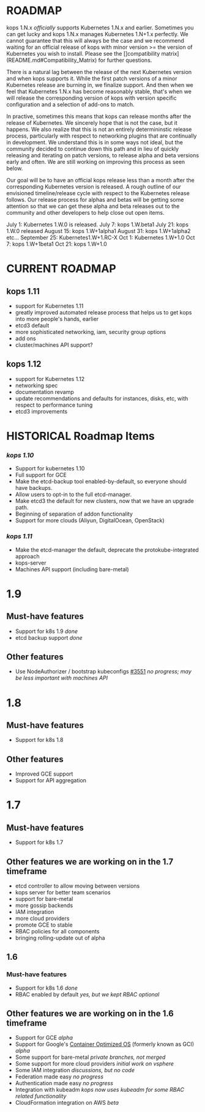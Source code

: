 # ROADMAP

kops 1.N.x _officially_ supports Kubernetes 1.N.x and earlier. Sometimes you can get lucky and kops 1.N.x manages Kubernetes 1.N+1.x perfectly. We cannot guarantee that this will always be the case and we recommend waiting for an official release of kops with minor version >= the version of Kubernetes you wish to install. Please see the []compatibility matrix](README.md#Compatibility_Matrix) for further questions.

There is a natural lag between the release of the next Kubernetes version and when kops supports it. While the first patch versions of a minor Kubernetes release are burning in, we finalize support. And then when we feel that Kubernetes 1.N.x has become reasonably stable, that's when we will release the corresponding version of kops with version specific configuration and a selection of add-ons to match.


In practive, sometimes this means that kops can release months after the release of Kubernetes. We sincerely hope that is not the case, but it happens. We also realize that this is not an entirely determininstic release process, particularly with respect to networking plugins that are continually in development. We understand this is in some ways not ideal, but the community decided to continue down this path and in lieu of quickly releasing and iterating on patch versions, to release alpha and beta versions early and often. We are still working on improving this process as seen below. 

Our goal will be to have an official kops release less than a month after the corresponding Kubernetes version is released. 
A rough outline of our envisioned timeline/release cycle with respect to the Kubernetes release follows. Our release process for alphas and betas will be getting some attention so that we can get these alpha and beta releases out to the community and other developers to help close out open items. 

July 1: Kubernetes 1.W.0 is released.
July 7: kops 1.W.beta1
July 21: kops 1.W.0 released
August 15: kops 1.W+1alpha1
August 31: kops 1.W+1alpha2
etc...
September 25: Kubernetes1.W+1.RC-X
Oct 1: Kubernetes 1.W+1.0
Oct 7: kops 1.W+1beta1
Oct 21: kops 1.W+1.0


# CURRENT ROADMAP

## kops 1.11

* support for Kubernetes 1.11
* greatly improved automated release process that helps us to get kops into more people's hands, earlier
* etcd3 default
* more sophisticated networking, iam, security group options
* add ons
* cluster/machines API support?

## kops 1.12

* support for Kubernetes 1.12
* networking spec
* documentation revamp
* update recommendations and defaults for instances, disks, etc, with respect to performance tuning
* etcd3 improvements


# HISTORICAL Roadmap Items

### _kops 1.10_

* Support for kubernetes 1.10
* Full support for GCE
* Make the etcd-backup tool enabled-by-default, so everyone should have backups.
* Allow users to opt-in to the full etcd-manager.
* Make etcd3 the default for new clusters, now that we have an upgrade path.
* Beginning of separation of addon functionality
* Support for more clouds (Aliyun, DigitalOcean, OpenStack)

### _kops 1.11_

* Make the etcd-manager the default, deprecate the protokube-integrated approach
* kops-server
* Machines API support (including bare-metal)

# 1.9

## Must-have features

* Support for k8s 1.9 _done_
* etcd backup support _done_

## Other features

* Use NodeAuthorizer / bootstrap kubeconfigs [#3551](https://github.com/kubernetes/kops/issues/3551) _no progress; may be less important with machines API_

# 1.8

## Must-have features

* Support for k8s 1.8

## Other features

* Improved GCE support
* Support for API aggregation

# 1.7

## Must-have features

* Support for k8s 1.7
 
## Other features we are working on in the 1.7 timeframe

* etcd controller to allow moving between versions
* kops server for better team scenarios
* support for bare-metal
* more gossip backends
* IAM integration
* more cloud providers
* promote GCE to stable
* RBAC policies for all components
* bringing rolling-update out of alpha

## 1.6

### Must-have features

* Support for k8s 1.6 _done_
* RBAC enabled by default _yes, but we kept RBAC optional_

## Other features we are working on in the 1.6 timeframe

* Support for GCE _alpha_
* Support for Google's [Container Optimized OS](https://cloud.google.com/container-optimized-os) (formerly known as GCI) _alpha_
* Some support for bare-metal _private branches, not merged_
* Some support for more cloud providers _initial work on vsphere_
* Some IAM integration _discussions, but no code_
* Federation made easy _no progress_
* Authentication made easy _no progress_
* Integration with kubeadm _kops now uses kubeadm for some RBAC related functionality_
* CloudFormation integration on AWS _beta_


